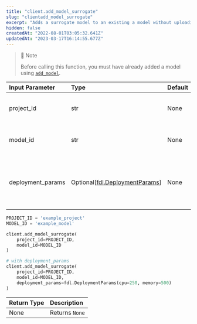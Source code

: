 ```yaml
---
title: "client.add_model_surrogate"
slug: "clientadd_model_surrogate"
excerpt: "Adds a surrogate model to an existing a model without uploading an artifact."
hidden: false
createdAt: "2022-08-01T03:05:32.641Z"
updatedAt: "2023-03-17T16:14:55.677Z"
---
```

> 📘 Note
> 
> Before calling this function, you must have already added a model using [`add_model`](ref:clientadd_model).

| Input Parameter   | Type                                                       | Default | Description                                                        |
| :---------------- | :--------------------------------------------------------- | :------ | :----------------------------------------------------------------- |
| project_id        | str                                                        | None    | A unique identifier for the project.                               |
| model_id          | str                                                        | None    | A unique identifier for the model.                                 |
| deployment_params | Optional\[[fdl.DeploymentParams](ref:fdldeploymentparams)] | None    | Deployment parameters object for tuning the model deployment spec. |

```python
PROJECT_ID = 'example_project'
MODEL_ID = 'example_model'

client.add_model_surrogate(
    project_id=PROJECT_ID,
    model_id=MODEL_ID
)

# with deployment_params
client.add_model_surrogate(
    project_id=PROJECT_ID,
    model_id=MODEL_ID,
    deployment_params=fdl.DeploymentParams(cpu=250, memory=500)
)
```



| Return Type | Description    |
| :---------- | :------------- |
| None        | Returns `None` |
